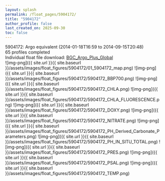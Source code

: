```yaml
---
layout: splash
permalink: /float_pages/5904172/
title: "5904172"
author_profile: false
last_created_on: 2025-09-30
toc: false
---
```

 
5904172: Argo equivalent (2014-01-18T16:59 to 2014-09-15T20:48)\
65 profiles completed\
Individual float file download: [BGC_Argo_Plus_Global](https://ftp.soest.hawaii.edu/bgc_argo_plus/Individual_Floats/outliers_removed/5904172_Sprof_processed.nc)\
![img-png]({{ site.url }}{{ site.baseurl }}/assets/images/float_figures/5904172/01_5904172_map.png)
![img-png]({{ site.url }}{{ site.baseurl }}/assets/images/float_figures/5904172/5904172_BBP700.png)
![img-png]({{ site.url }}{{ site.baseurl }}/assets/images/float_figures/5904172/5904172_CHLA.png)
![img-png]({{ site.url }}{{ site.baseurl }}/assets/images/float_figures/5904172/5904172_CHLA_FLUORESCENCE.png)
![img-png]({{ site.url }}{{ site.baseurl }}/assets/images/float_figures/5904172/5904172_DOXY.png)
![img-png]({{ site.url }}{{ site.baseurl }}/assets/images/float_figures/5904172/5904172_NITRATE.png)
![img-png]({{ site.url }}{{ site.baseurl }}/assets/images/float_figures/5904172/5904172_PH_Derived_Carbonate_Parameters.png)
![img-png]({{ site.url }}{{ site.baseurl }}/assets/images/float_figures/5904172/5904172_PH_IN_SITU_TOTAL.png)
![img-png]({{ site.url }}{{ site.baseurl }}/assets/images/float_figures/5904172/5904172_PRES.png)
![img-png]({{ site.url }}{{ site.baseurl }}/assets/images/float_figures/5904172/5904172_PSAL.png)
![img-png]({{ site.url }}{{ site.baseurl }}/assets/images/float_figures/5904172/5904172_TEMP.png)

